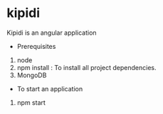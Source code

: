 # kipidi

Kipidi is an angular application

* Prerequisites
1. node 
2. npm install : To install all project dependencies.
3. MongoDB

* To start an application
1. npm start


